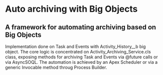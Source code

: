 # Auto archiving with Big Objects

## A framework for automating archiving based on Big Objects

Implementation done on Task and Events with Activity_History__b big object. The core logic is concentrated on Activity_Archiving_Service.cls class, exposing methods for archiving Task and Events via @future calls or via AsyncSOQL. The automation is achieved by an Apex Scheduler or via a generic Invocable method throug Process Builder.

